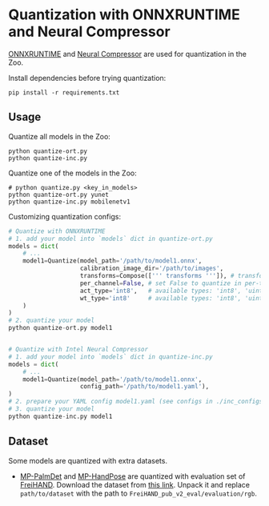 # Quantization with ONNXRUNTIME and Neural Compressor

[ONNXRUNTIME](https://github.com/microsoft/onnxruntime) and [Neural Compressor](https://github.com/intel/neural-compressor) are used for quantization in the Zoo.

Install dependencies before trying quantization:
```shell
pip install -r requirements.txt
```

## Usage

Quantize all models in the Zoo:
```shell
python quantize-ort.py
python quantize-inc.py
```

Quantize one of the models in the Zoo:
```shell
# python quantize.py <key_in_models>
python quantize-ort.py yunet
python quantize-inc.py mobilenetv1
```

Customizing quantization configs:
```python
# Quantize with ONNXRUNTIME
# 1. add your model into `models` dict in quantize-ort.py
models = dict(
    # ...
    model1=Quantize(model_path='/path/to/model1.onnx',
                    calibration_image_dir='/path/to/images',
                    transforms=Compose([''' transforms ''']), # transforms can be found in transforms.py
                    per_channel=False, # set False to quantize in per-tensor style
                    act_type='int8',   # available types: 'int8', 'uint8'
                    wt_type='int8'     # available types: 'int8', 'uint8'
    )
)
# 2. quantize your model
python quantize-ort.py model1


# Quantize with Intel Neural Compressor
# 1. add your model into `models` dict in quantize-inc.py
models = dict(
    # ...
    model1=Quantize(model_path='/path/to/model1.onnx',
                    config_path='/path/to/model1.yaml'),
)
# 2. prepare your YAML config model1.yaml (see configs in ./inc_configs)
# 3. quantize your model
python quantize-inc.py model1
```

## Dataset
Some models are quantized with extra datasets.
- [MP-PalmDet](../../models/palm_detection_mediapipe) and [MP-HandPose](../../models/handpose_estimation_mediapipe) are quantized with evaluation set of [FreiHAND](https://lmb.informatik.uni-freiburg.de/resources/datasets/FreihandDataset.en.html). Download the dataset from [this link](https://lmb.informatik.uni-freiburg.de/data/freihand/FreiHAND_pub_v2_eval.zip). Unpack it and replace `path/to/dataset` with the path to `FreiHAND_pub_v2_eval/evaluation/rgb`.
